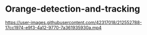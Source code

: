 # Orange-detection-and-tracking




https://user-images.githubusercontent.com/42317018/212552788-17cc1974-e9f3-4a12-9770-7a361935930a.mp4

